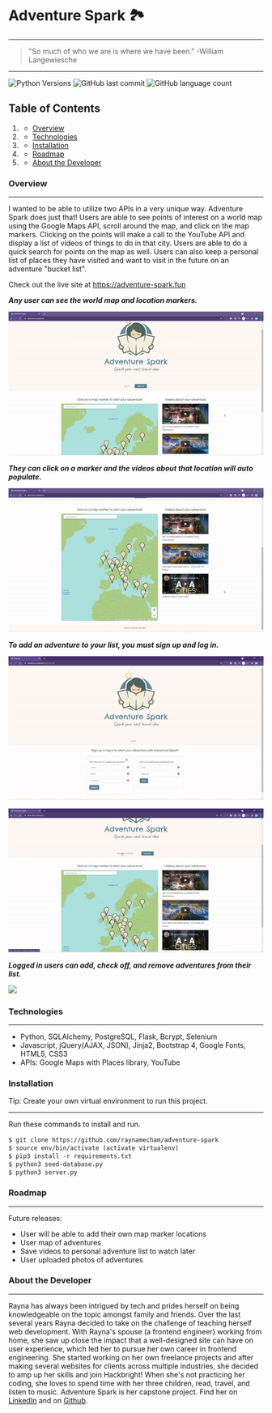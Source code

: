# Adventure Spark 🏞️

---


>"So much of who we are is where we have been."
-William Langewiesche

***

![Python Versions](https://img.shields.io/pypi/pyversions/yt2mp3.svg)
![GitHub last commit](https://img.shields.io/github/last-commit/raynamecham/adventure-spark)
![GitHub language count](https://img.shields.io/github/languages/count/raynamecham/adventure-spark)

## Table of Contents

1. - [Overview](#overview)
2. - [Technologies](#technologies)
3. - [Installation](#installation)
4. - [Roadmap](#roadmap)
5. - [About the Developer](#about-the-developer)

### Overview

<a name="Overview"></a>
***

I wanted to be able to utilize two APIs in a very unique way. Adventure Spark does just that! Users are able to see points of interest on a world map using the Google Maps API, scroll around the map, and click on the map markers. Clicking on the points will make a call to the YouTube API and display a list of videos of things to do in that city. Users are able to do a quick search for points on the map as well. Users can also keep a personal list of places they have visited and want to visit in the future on an adventure "bucket list".

Check out the live site at https://adventure-spark.fun

***Any user can see the world map and location markers.***

![](/demo/adventurespark1.gif)

***They can click on a marker and the videos about that location will auto populate.***

![](/demo/adventurespark2.gif)

***To add an adventure to your list, you must sign up and log in.***

![](/demo/adventurespark3.gif)

![](/demo/adventurespark4.gif)

***Logged in users can add, check off, and remove adventures from their list.***

![](/demo/adventurespark5.gif)


### Technologies

<a name="Technologies"></a>
***
- Python, SQLAlchemy, PostgreSQL, Flask, Bcrypt, Selenium
- Javascript, jQuery(AJAX, JSON), Jinja2, Bootstrap 4, Google Fonts, HTML5, CSS3
- APIs: Google Maps with Places library, YouTube


### Installation

<a name="installation"></a>
Tip: Create your own virtual environment to run this project.
***
Run these commands to install and run. 
```
$ git clone https://github.com/raynamecham/adventure-spark
$ source env/bin/activate (activate virtualenv)
$ pip3 install -r requirements.txt
$ python3 seed-database.py
$ python3 server.py
```

### Roadmap

<a name="Roadmap"></a>
***

Future releases:
- User will be able to add their own map marker locations
- User map of adventures 
- Save videos to personal adventure list to watch later
- User uploaded photos of adventures

### About the Developer

<a name="about-the-developer"></a>
***

Rayna has always been intrigued by tech and prides herself on being knowledgeable on the topic amongst family and friends. Over the last several years Rayna decided to take on the challenge of teaching herself web development. With Rayna's spouse (a frontend engineer) working from home, she saw up close the impact that a well-designed site can have on user experience, which led her to pursue her own career in frontend engineering. She started working on her own freelance projects and after making several websites for clients across multiple industries, she decided to amp up her skills and join Hackbright! When she's not practicing her coding, she loves to spend time with her three children, read, travel, and listen to music. Adventure Spark is her capstone project. Find her on [LinkedIn](https://www.linkedin.com/in/rayna-mecham/) and on [Github](https://github.com/raynamecham).
